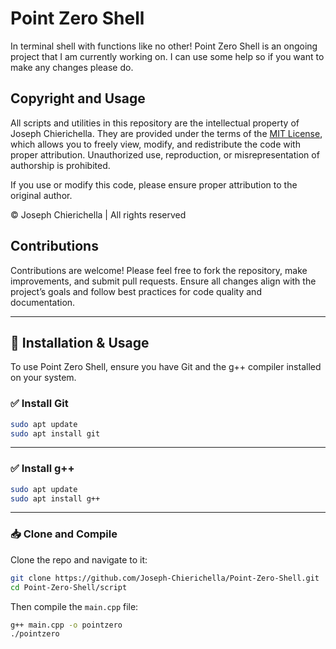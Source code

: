 # Point Zero Shell
In terminal shell with functions like no other!
Point Zero Shell is an ongoing project that I am currently working on. I can use some help so if you want to make any changes please do.

## Copyright and Usage

All scripts and utilities in this repository are the intellectual property of Joseph Chierichella. They are provided under the terms of the [MIT License](LICENSE), which allows you to freely view, modify, and redistribute the code with proper attribution. Unauthorized use, reproduction, or misrepresentation of authorship is prohibited.

If you use or modify this code, please ensure proper attribution to the original author.

© Joseph Chierichella | All rights reserved

## Contributions

Contributions are welcome! Please feel free to fork the repository, make improvements, and submit pull requests. Ensure all changes align with the project’s goals and follow best practices for code quality and documentation. 

---

## 🔧 Installation & Usage

To use Point Zero Shell, ensure you have Git and the g++ compiler installed on your system.

### ✅ Install Git

```bash
sudo apt update
sudo apt install git
```

---

### ✅ Install g++


```bash
sudo apt update
sudo apt install g++
```


---

### 📥 Clone and Compile

Clone the repo and navigate to it:

```bash
git clone https://github.com/Joseph-Chierichella/Point-Zero-Shell.git
cd Point-Zero-Shell/script
```

Then compile the `main.cpp` file:

```bash
g++ main.cpp -o pointzero
./pointzero
```
